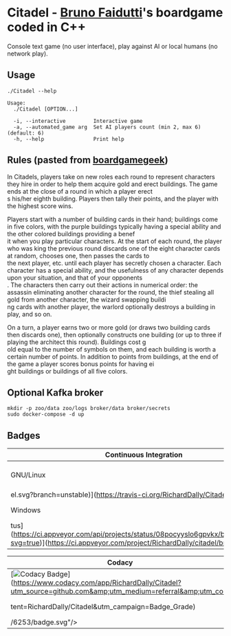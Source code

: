 # Citadel - [Bruno Faidutti](http://faidutti.com/blog)'s boardgame coded in C++

Console text game (no user interface), play against AI or local humans (no network play).

## Usage

````
./Citadel --help

Usage:
  ./Citadel [OPTION...]

  -i, --interactive         Interactive game
  -a, --automated_game arg  Set AI players count (min 2, max 6) (default: 6)
  -h, --help                Print help
````

## Rules (pasted from [boardgamegeek](https://boardgamegeek.com/boardgame/478/citadels))

In Citadels, players take on new roles each round to represent characters they hire in order to help them acquire gold and erect buildings. The game ends at the close of a round in which a player erect\
s his/her eighth building. Players then tally their points, and the player with the highest score wins.

Players start with a number of building cards in their hand; buildings come in five colors, with the purple buildings typically having a special ability and the other colored buildings providing a benef\
it when you play particular characters. At the start of each round, the player who was king the previous round discards one of the eight character cards at random, chooses one, then passes the cards to \
the next player, etc. until each player has secretly chosen a character. Each character has a special ability, and the usefulness of any character depends upon your situation, and that of your opponents\
. The characters then carry out their actions in numerical order: the assassin eliminating another character for the round, the thief stealing all gold from another character, the wizard swapping buildi\
ng cards with another player, the warlord optionally destroys a building in play, and so on.

On a turn, a player earns two or more gold (or draws two building cards then discards one), then optionally constructs one building (or up to three if playing the architect this round). Buildings cost g\
old equal to the number of symbols on them, and each building is worth a certain number of points. In addition to points from buildings, at the end of the game a player scores bonus points for having ei\
ght buildings or buildings of all five colors.

## Optional Kafka broker

````
mkdir -p zoo/data zoo/logs broker/data broker/secrets
sudo docker-compose -d up
````

## Badges

| Continuous Integration | master | unstable |
| ------------- |:-------------:|:-----:|
| GNU/Linux      | [![Build Status](https://travis-ci.org/RichardDally/Citadel.svg?branch=master)](https://travis-ci.org/RichardDally/Citadel) | [![Build Status](https://travis-ci.org/RichardDally/Citad\
el.svg?branch=unstable)](https://travis-ci.org/RichardDally/Citadel) |
| Windows      | [![Build status](https://ci.appveyor.com/api/projects/status/08pocyyslo6gpvkx/branch/master?svg=true)](https://ci.appveyor.com/project/RichardDally/citadel/branch/master) | [![Build sta\
tus](https://ci.appveyor.com/api/projects/status/08pocyyslo6gpvkx/branch/unstable?svg=true)](https://ci.appveyor.com/project/RichardDally/citadel/branch/unstable) |

| Codacy     | Coverity Scan    |
| ------------- |:-------------:|
| [![Codacy Badge](https://api.codacy.com/project/badge/Grade/e06bfa6a11ad40688153dcd55f4bf3e0)](https://www.codacy.com/app/RichardDally/Citadel?utm_source=github.com&amp;utm_medium=referral&amp;utm_con\
tent=RichardDally/Citadel&amp;utm_campaign=Badge_Grade) | <a href="https://scan.coverity.com/projects/richarddally-citadel"> <img alt="Coverity Scan Build Status" src="https://scan.coverity.com/projects\
/6253/badge.svg"/> </a> |
